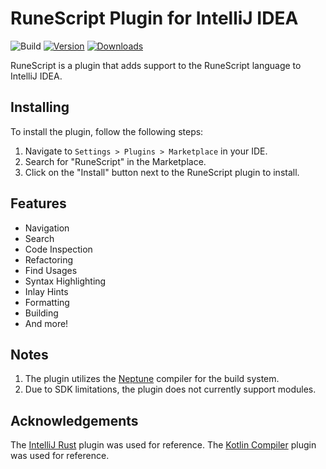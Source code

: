 # RuneScript Plugin for IntelliJ IDEA

![Build](https://github.com/waleedyaseen/intellij-runescript/workflows/Build/badge.svg)
[![Version](https://img.shields.io/jetbrains/plugin/v/22431-runescript.svg)](https://plugins.jetbrains.com/plugin/22431-runescript)
[![Downloads](https://img.shields.io/jetbrains/plugin/d/22431-runescript.svg)](https://plugins.jetbrains.com/plugin/22431-runescript)

<!-- Plugin description -->
RuneScript is a plugin that adds support to the RuneScript language to IntelliJ IDEA.
<!-- Plugin description end -->

## Installing

To install the plugin, follow the following steps:

1) Navigate to `Settings > Plugins > Marketplace` in your IDE.
2) Search for "RuneScript" in the Marketplace.
3) Click on the "Install" button next to the RuneScript plugin to install.

## Features

* Navigation
* Search
* Code Inspection
* Refactoring
* Find Usages
* Syntax Highlighting
* Inlay Hints
* Formatting
* Building
* And more!

## Notes

1) The plugin utilizes the [Neptune](https://gitlab.com/neptune-ps/neptune) compiler for the build system.
2) Due to SDK limitations, the plugin does not currently support modules.

## Acknowledgements

The [IntelliJ Rust](https://github.com/intellij-rust/intellij-rust) plugin was used for reference.
The [Kotlin Compiler](https://github.com/JetBrains/Kotlin) plugin was used for reference.